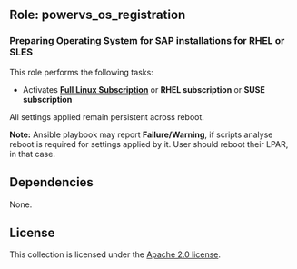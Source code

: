 ## Role: powervs_os_registration

### Preparing Operating System for SAP installations for RHEL or SLES

This role performs the following tasks:
- Activates **[Full Linux Subscription](https://cloud.ibm.com/docs/power-iaas?topic=power-iaas-set-full-Linux)** or **RHEL subscription** or **SUSE subscription**

All settings applied remain persistent across reboot.

**Note:**
Ansible playbook may report **Failure/Warning**, if scripts analyse reboot is required for settings applied by it. User should reboot their LPAR, in that case.

## Dependencies

None.

## License

This collection is licensed under the [Apache 2.0 license](http://www.apache.org/licenses/LICENSE-2.0).